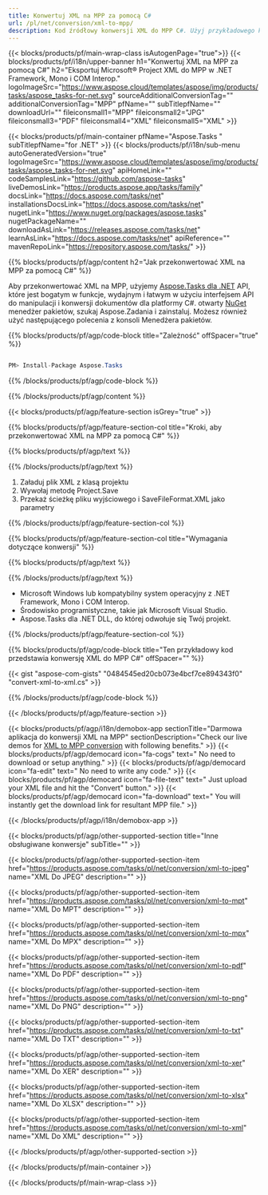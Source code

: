 ```yaml
---
title: Konwertuj XML na MPP za pomocą C# 
url: /pl/net/conversion/xml-to-mpp/ 
description: Kod źródłowy konwersji XML do MPP C#. Użyj przykładowego kodu API dla plików XML wsadowych do konwersji MPP w VB.NET Asp.NET lub dowolnej aplikacji opartej na .NET.
---
```


{{< blocks/products/pf/main-wrap-class isAutogenPage="true">}}
{{< blocks/products/pf/i18n/upper-banner h1="Konwertuj XML na MPP za pomocą C#" h2="Eksportuj Microsoft® Project XML do MPP w .NET Framework, Mono i COM Interop." logoImageSrc="https://www.aspose.cloud/templates/aspose/img/products/tasks/aspose_tasks-for-net.svg" sourceAdditionalConversionTag="" additionalConversionTag="MPP" pfName="" subTitlepfName="" downloadUrl="" fileiconsmall1="MPP" fileiconsmall2="JPG" fileiconsmall3="PDF" fileiconsmall4="XML" fileiconsmall5="XML" >}}

{{< blocks/products/pf/main-container pfName="Aspose.Tasks " subTitlepfName="for .NET" >}}
{{< blocks/products/pf/i18n/sub-menu autoGeneratedVersion="true" logoImageSrc="https://www.aspose.cloud/templates/aspose/img/products/tasks/aspose_tasks-for-net.svg" apiHomeLink="" codeSamplesLink="https://github.com/aspose-tasks" liveDemosLink="https://products.aspose.app/tasks/family" docsLink="https://docs.aspose.com/tasks/net" installationsDocsLink="https://docs.aspose.com/tasks/net" nugetLink="https://www.nuget.org/packages/aspose.tasks" nugetPackageName="" downloadAsLink="https://releases.aspose.com/tasks/net" learnAsLink="https://docs.aspose.com/tasks/net" apiReference="" mavenRepoLink="https://repository.aspose.com/tasks/" >}}

{{% blocks/products/pf/agp/content h2="Jak przekonwertować XML na MPP za pomocą C#" %}}

Aby przekonwertować XML na MPP, użyjemy
 [Aspose.Tasks dla .NET](https://products.aspose.com/tasks/net)
 API, które jest bogatym w funkcje, wydajnym i łatwym w użyciu interfejsem API do manipulacji i konwersji dokumentów dla platformy C#. otwarty
 [NuGet](https://www.nuget.org/packages/aspose.tasks)
 menedżer pakietów, szukaj
 Aspose.Zadania
 i zainstaluj. Możesz również użyć następującego polecenia z konsoli Menedżera pakietów.

{{% blocks/products/pf/agp/code-block title="Zależność" offSpacer="true" %}}

```cs

PM> Install-Package Aspose.Tasks

```

{{% /blocks/products/pf/agp/code-block %}}

{{% /blocks/products/pf/agp/content %}}

{{< blocks/products/pf/agp/feature-section isGrey="true" >}}

{{% blocks/products/pf/agp/feature-section-col title="Kroki, aby przekonwertować XML na MPP za pomocą C#" %}}

{{% blocks/products/pf/agp/text %}}

{{% /blocks/products/pf/agp/text %}}

1. Załaduj plik XML z klasą projektu
1. Wywołaj metodę Project.Save
1. Przekaż ścieżkę pliku wyjściowego i SaveFileFormat.XML jako parametry

{{% /blocks/products/pf/agp/feature-section-col %}}

{{% blocks/products/pf/agp/feature-section-col title="Wymagania dotyczące konwersji" %}}

{{% blocks/products/pf/agp/text %}}

{{% /blocks/products/pf/agp/text %}}

- Microsoft Windows lub kompatybilny system operacyjny z .NET Framework, Mono i COM Interop.
- Środowisko programistyczne, takie jak Microsoft Visual Studio.
- Aspose.Tasks dla .NET DLL, do której odwołuje się Twój projekt.

{{% /blocks/products/pf/agp/feature-section-col %}}

{{% blocks/products/pf/agp/code-block title="Ten przykładowy kod przedstawia konwersję XML do MPP C#" offSpacer="" %}}

{{< gist "aspose-com-gists" "0484545ed20cb073e4bcf7ce894343f0" "convert-xml-to-xml.cs" >}}

{{% /blocks/products/pf/agp/code-block %}}

{{< /blocks/products/pf/agp/feature-section >}}

<!-- aboutfile Starts -->

{{< blocks/products/pf/agp/i18n/demobox-app sectionTitle="Darmowa aplikacja do konwersji XML na MPP" sectionDescription="Check our live demos for [XML to MPP conversion](https://products.aspose.app/tasks/conversion/xml-to-mpp) with following benefits." >}}
        {{< blocks/products/pf/agp/democard icon="fa-cogs" text=" No need to download or setup anything." >}}
        {{< blocks/products/pf/agp/democard icon="fa-edit" text=" No need to write any code." >}}
        {{< blocks/products/pf/agp/democard icon="fa-file-text" text=" Just upload your XML file and hit the \"Convert\" button." >}}
        {{< blocks/products/pf/agp/democard icon="fa-download" text=" You will instantly get the download link for resultant MPP file." >}}

{{< /blocks/products/pf/agp/i18n/demobox-app >}}

<!-- aboutfile Ends -->

{{< blocks/products/pf/agp/other-supported-section title="Inne obsługiwane konwersje" subTitle="" >}}

{{< blocks/products/pf/agp/other-supported-section-item href="https://products.aspose.com/tasks/pl/net/conversion/xml-to-jpeg" name="XML Do JPEG" description="" >}}

{{< blocks/products/pf/agp/other-supported-section-item href="https://products.aspose.com/tasks/pl/net/conversion/xml-to-mpt" name="XML Do MPT" description="" >}}

{{< blocks/products/pf/agp/other-supported-section-item href="https://products.aspose.com/tasks/pl/net/conversion/xml-to-mpx" name="XML Do MPX" description="" >}}

{{< blocks/products/pf/agp/other-supported-section-item href="https://products.aspose.com/tasks/pl/net/conversion/xml-to-pdf" name="XML Do PDF" description="" >}}

{{< blocks/products/pf/agp/other-supported-section-item href="https://products.aspose.com/tasks/pl/net/conversion/xml-to-png" name="XML Do PNG" description="" >}}

{{< blocks/products/pf/agp/other-supported-section-item href="https://products.aspose.com/tasks/pl/net/conversion/xml-to-txt" name="XML Do TXT" description="" >}}

{{< blocks/products/pf/agp/other-supported-section-item href="https://products.aspose.com/tasks/pl/net/conversion/xml-to-xer" name="XML Do XER" description="" >}}

{{< blocks/products/pf/agp/other-supported-section-item href="https://products.aspose.com/tasks/pl/net/conversion/xml-to-xlsx" name="XML Do XLSX" description="" >}}

{{< blocks/products/pf/agp/other-supported-section-item href="https://products.aspose.com/tasks/pl/net/conversion/xml-to-xml" name="XML Do XML" description="" >}}



{{< /blocks/products/pf/agp/other-supported-section >}}

{{< /blocks/products/pf/main-container >}}
    
{{< /blocks/products/pf/main-wrap-class >}}